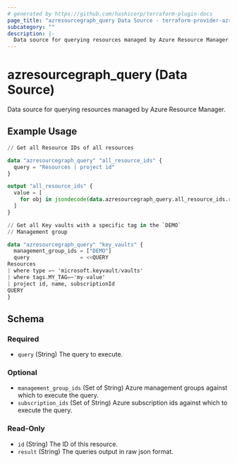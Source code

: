 ```yaml
---
# generated by https://github.com/hashicorp/terraform-plugin-docs
page_title: "azresourcegraph_query Data Source - terraform-provider-azresourcegraph"
subcategory: ""
description: |-
  Data source for querying resources managed by Azure Resource Manager.
---
```


# azresourcegraph_query (Data Source)

Data source for querying resources managed by Azure Resource Manager.

## Example Usage

```terraform
// Get all Resource IDs of all resources

data "azresourcegraph_query" "all_resource_ids" {
  query = "Resources | project id"
}

output "all_resource_ids" {
  value = [
    for obj in jsondecode(data.azresourcegraph_query.all_resource_ids.result)[0] : obj.id
  ]
}

// Get all Key vaults with a specific tag in the `DEMO`
// Management group

data "azresourcegraph_query" "key_vaults" {
  management_group_ids = ["DEMO"]
  query                = <<QUERY
Resources
| where type =~ 'microsoft.keyvault/vaults'
| where tags.MY_TAG=~'my-value'
| project id, name, subscriptionId
QUERY
}
```

<!-- schema generated by tfplugindocs -->
## Schema

### Required

- `query` (String) The query to execute.

### Optional

- `management_group_ids` (Set of String) Azure management groups against which to execute the query.
- `subscription_ids` (Set of String) Azure subscription ids against which to execute the query.

### Read-Only

- `id` (String) The ID of this resource.
- `result` (String) The queries output in raw json format.


